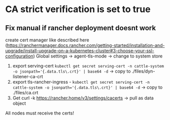# CA strict verification is set to true

## Fix  manual if rancher deployment doesnt work

create cert manager like described here (<https://ranchermanager.docs.rancher.com/getting-started/installation-and-upgrade/install-upgrade-on-a-kubernetes-cluster#3-choose-your-ssl-configuration>)
Global settings -> agent-tls-mode -> change to system store

1. export serving-cert `kubectl get secret serving-cert -n cattle-system -o jsonpath='{.data.tls\.crt}' | base64 -d` -> copy to ./files/dyn-listener-ca-crt
2. export tls-rancher-ingress - `kubectl get secret serving-cert -n cattle-system -o jsonpath='{.data.tls\.crt}' | base64 -d` -> copy to ./files/ca.crt
3. Get curl -k https://rancher.home/v3/settings/cacerts -> pull as data object

All nodes must receive the certs!

